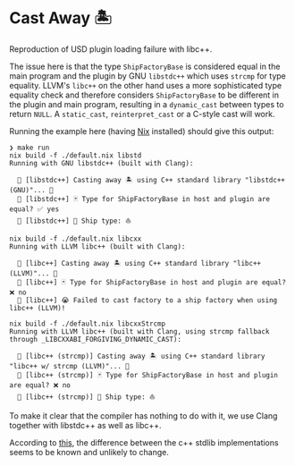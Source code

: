 # Cast Away 🏝️

Reproduction of USD plugin loading failure with libc++.

The issue here is that the type `ShipFactoryBase` is considered equal in the main program
and the plugin by GNU `libstdc++` which uses `strcmp` for type equality. LLVM's
`libc++` on the other hand uses a more sophisticated type equality check and therefore
considers `ShipFactoryBase` to be different in the plugin and main program, resulting in a
`dynamic_cast` between types to return `NULL`. A `static_cast`, `reinterpret_cast` or a
C-style cast will work.

Running the example here (having [Nix](https://nixos.org/download.html) installed) should
give this output:

```
❯ make run
nix build -f ./default.nix libstd
Running with GNU libstdc++ (built with Clang):

  🐄 [libstdc++] Casting away 🏝 using C++ standard library "libstdc++ (GNU)"... 🚢
  🐄 [libstdc++] 🃏 Type for ShipFactoryBase in host and plugin are equal? ✅ yes
  🐄 [libstdc++] 🚢 Ship type: ⛵

nix build -f ./default.nix libcxx
Running with LLVM libc++ (built with Clang):

  🐉 [libc++] Casting away 🏝 using C++ standard library "libc++ (LLVM)"... 🚢
  🐉 [libc++] 🃏 Type for ShipFactoryBase in host and plugin are equal? ❌ no
  🐉 [libc++] 😭 Failed to cast factory to a ship factory when using libc++ (LLVM)!

nix build -f ./default.nix libcxxStrcmp
Running with LLVM libc++ (built with Clang, using strcmp fallback through _LIBCXXABI_FORGIVING_DYNAMIC_CAST):

  🐉 [libc++ (strcmp)] Casting away 🏝 using C++ standard library "libc++ w/ strcmp (LLVM)"... 🚢
  🐉 [libc++ (strcmp)] 🃏 Type for ShipFactoryBase in host and plugin are equal? ❌ no
  🐉 [libc++ (strcmp)] 🚢 Ship type: ⛵
```

To make it clear that the compiler has nothing to do with it, we use Clang together with
libstdc++ as well as libc++.

According to [this](https://lists.llvm.org/pipermail/llvm-dev/2014-June/073465.html), the
difference between the c++ stdlib implementations seems to be known and unlikely to
change.
